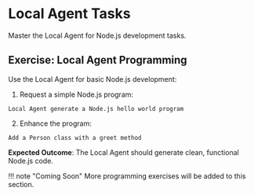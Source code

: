 # Local Agent Tasks

Master the Local Agent for Node.js development tasks.

## Exercise: Local Agent Programming

Use the Local Agent for basic Node.js development:

1. Request a simple Node.js program:

```
Local Agent generate a Node.js hello world program
```

2. Enhance the program:

```
Add a Person class with a greet method
```

**Expected Outcome**: The Local Agent should generate clean, functional Node.js code.

!!! note "Coming Soon"
    More programming exercises will be added to this section.
